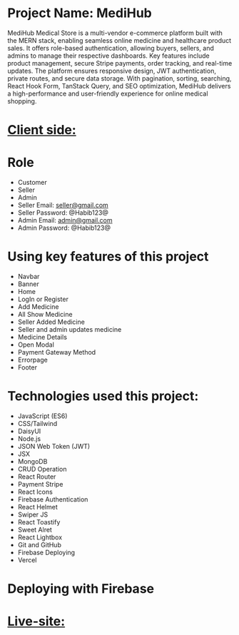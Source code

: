 # Project Name: MediHub
MediHub Medical Store is a multi-vendor e-commerce platform built with the MERN stack, enabling seamless online medicine and healthcare product sales. It offers role-based authentication, allowing buyers, sellers, and admins to manage their respective dashboards. Key features include product management, secure Stripe payments, order tracking, and real-time updates. The platform ensures responsive design, JWT authentication, private routes, and secure data storage. With pagination, sorting, searching, React Hook Form, TanStack Query, and SEO optimization, MediHub delivers a high-performance and user-friendly experience for online medical shopping.
# [Client side: ](https://github.com/ahasan2912/mediHub-client-side/blob/main/README.md)
#
# Role
- Customer 
- Seller 
- Admin
- Seller Email: seller@gmail.com
- Seller Password: @Habib123@
- Admin Email: admin@gmail.com
- Admin Password: @Habib123@

#
# Using key features of this project
- Navbar
- Banner
- Home
- LogIn or Register
- Add Medicine
- All Show Medicine
- Seller Added Medicine
- Seller and admin updates medicine
- Medicine Details
- Open Modal
- Payment Gateway Method
- Errorpage
- Footer

#
# Technologies  used this project:
- JavaScript (ES6)
- CSS/Tailwind
- DaisyUI
- Node.js
- JSON Web Token (JWT)
- JSX
- MongoDB
- CRUD Operation
- React Router
- Payment Stripe
- React Icons
- Firebase Authentication
- React Helmet
- Swiper JS
- React Toastify
- Sweet Alret
- React Lightbox
- Git and GitHub
- Firebase Deploying
- Vercel

# Deploying with Firebase
# [Live-site: ](https://medihub-fullstack.web.app/)
